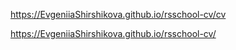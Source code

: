 https://EvgeniiaShirshikova.github.io/rsschool-cv/cv

https://EvgeniiaShirshikova.github.io/rsschool-cv/
